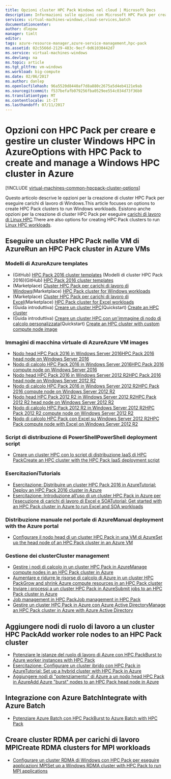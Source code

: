 ```yaml
---
title: Opzioni cluster HPC Pack Windows nel cloud | Microsoft Docs
description: Informazioni sulle opzioni con Microsoft HPC Pack per creare e gestire un cluster high performance computing (HPC) Windows nel cloud di Azure
services: virtual-machines-windows,cloud-services,batch
documentationcenter: 
author: dlepow
manager: timlt
editor: 
tags: azure-resource-manager,azure-service-management,hpc-pack
ms.assetid: 02c5566d-2129-483c-9ecf-0d61030442d7
ms.service: virtual-machines-windows
ms.devlang: na
ms.topic: article
ms.tgt_pltfrm: vm-windows
ms.workload: big-compute
ms.date: 02/06/2017
ms.author: danlep
ms.openlocfilehash: 96a5520d8440af7d8a880c2675a5d4eb4121e9ab
ms.sourcegitcommit: f537befafb079256fba0529ee554c034d73f36b0
ms.translationtype: MT
ms.contentlocale: it-IT
ms.lasthandoff: 07/11/2017
---
```

# <a name="options-with-hpc-pack-to-create-and-manage-a-windows-hpc-cluster-in-azure"></a><span data-ttu-id="0757c-103">Opzioni con HPC Pack per creare e gestire un cluster Windows HPC in Azure</span><span class="sxs-lookup"><span data-stu-id="0757c-103">Options with HPC Pack to create and manage a Windows HPC cluster in Azure</span></span>
[!INCLUDE [virtual-machines-common-hpcpack-cluster-options](../../../includes/virtual-machines-common-hpcpack-cluster-options.md)]

<span data-ttu-id="0757c-104">Questo articolo descrive le opzioni per la creazione di cluster HPC Pack per eseguire carichi di lavoro di Windows.</span><span class="sxs-lookup"><span data-stu-id="0757c-104">This article focuses on options to create HPC Pack clusters to run Windows workloads.</span></span> <span data-ttu-id="0757c-105">Esistono anche opzioni per la creazione di cluster HPC Pack per eseguire [carichi di lavoro di Linux HPC](../linux/hpcpack-cluster-options.md?toc=%2fazure%2fvirtual-machines%2flinux%2ftoc.json).</span><span class="sxs-lookup"><span data-stu-id="0757c-105">There are also options for creating HPC Pack clusters to run [Linux HPC workloads](../linux/hpcpack-cluster-options.md?toc=%2fazure%2fvirtual-machines%2flinux%2ftoc.json).</span></span>


## <a name="run-an-hpc-pack-cluster-in-azure-vms"></a><span data-ttu-id="0757c-106">Eseguire un cluster HPC Pack nelle VM di Azure</span><span class="sxs-lookup"><span data-stu-id="0757c-106">Run an HPC Pack cluster in Azure VMs</span></span>
### <a name="azure-templates"></a><span data-ttu-id="0757c-107">Modelli di Azure</span><span class="sxs-lookup"><span data-stu-id="0757c-107">Azure templates</span></span>
* <span data-ttu-id="0757c-108">(GitHub) [HPC Pack 2016 cluster templates](https://github.com/MsHpcPack/HPCPack2016) (Modelli di cluster HPC Pack 2016)</span><span class="sxs-lookup"><span data-stu-id="0757c-108">(GitHub) [HPC Pack 2016 cluster templates](https://github.com/MsHpcPack/HPCPack2016)</span></span>
* <span data-ttu-id="0757c-109">(Marketplace) [Cluster HPC Pack per carichi di lavoro di Windows](https://azure.microsoft.com/marketplace/partners/microsofthpc/newclusterwindowscn/)</span><span class="sxs-lookup"><span data-stu-id="0757c-109">(Marketplace) [HPC Pack cluster for Windows workloads](https://azure.microsoft.com/marketplace/partners/microsofthpc/newclusterwindowscn/)</span></span>
* <span data-ttu-id="0757c-110">(Marketplace) [Cluster HPC Pack per carichi di lavoro di Excel](https://azure.microsoft.com/marketplace/partners/microsofthpc/newclusterexcelcn/)</span><span class="sxs-lookup"><span data-stu-id="0757c-110">(Marketplace) [HPC Pack cluster for Excel workloads](https://azure.microsoft.com/marketplace/partners/microsofthpc/newclusterexcelcn/)</span></span>
* <span data-ttu-id="0757c-111">(Guida introduttiva) [Creare un cluster HPC](https://github.com/Azure/azure-quickstart-templates/tree/master/create-hpc-cluster)</span><span class="sxs-lookup"><span data-stu-id="0757c-111">(Quickstart) [Create an HPC cluster](https://github.com/Azure/azure-quickstart-templates/tree/master/create-hpc-cluster)</span></span>
* <span data-ttu-id="0757c-112">(Guida introduttiva) [Creare un cluster HPC con un'immagine di nodo di calcolo personalizzata](https://github.com/Azure/azure-quickstart-templates/tree/master/create-hpc-cluster-custom-image)</span><span class="sxs-lookup"><span data-stu-id="0757c-112">(Quickstart) [Create an HPC cluster with custom compute node image](https://github.com/Azure/azure-quickstart-templates/tree/master/create-hpc-cluster-custom-image)</span></span>

### <a name="azure-vm-images"></a><span data-ttu-id="0757c-113">Immagini di macchina virtuale di Azure</span><span class="sxs-lookup"><span data-stu-id="0757c-113">Azure VM images</span></span>
* [<span data-ttu-id="0757c-114">Nodo head HPC Pack 2016 in Windows Server 2016</span><span class="sxs-lookup"><span data-stu-id="0757c-114">HPC Pack 2016 head node on Windows Server 2016</span></span>](https://azuremarketplace.microsoft.com/en-us/marketplace/apps/Microsoft.HPCPack2016HeadNodeonWindowsServer2016?tab=Overview)
* [<span data-ttu-id="0757c-115">Nodo di calcolo HPC Pack 2016 in Windows Server 2016</span><span class="sxs-lookup"><span data-stu-id="0757c-115">HPC Pack 2016 compute node on Windows Server 2016</span></span>](https://azuremarketplace.microsoft.com/en-us/marketplace/apps/Microsoft.HPCPack2016ComputeNodeonWindowsServer2016?tab=Overview)
* [<span data-ttu-id="0757c-116">Nodo head HPC Pack 2016 in Windows Server 2012 R2</span><span class="sxs-lookup"><span data-stu-id="0757c-116">HPC Pack 2016 head node on Windows Server 2012 R2</span></span>](https://azuremarketplace.microsoft.com/en-us/marketplace/apps/Microsoft.HPCPack2016HeadNodeonWindowsServer2012R2?tab=Overview)
* [<span data-ttu-id="0757c-117">Nodo di calcolo HPC Pack 2016 in Windows Server 2012 R2</span><span class="sxs-lookup"><span data-stu-id="0757c-117">HPC Pack 2016 compute node on Windows Server 2012 R2</span></span>](https://azuremarketplace.microsoft.com/en-us/marketplace/apps/Microsoft.HPCPack2016ComputeNodeonWindowsServer2012R2?tab=Overview)
* [<span data-ttu-id="0757c-118">Nodo head HPC Pack 2012 R2 in Windows Server 2012 R2</span><span class="sxs-lookup"><span data-stu-id="0757c-118">HPC Pack 2012 R2 head node on Windows Server 2012 R2</span></span>](https://azure.microsoft.com/marketplace/partners/microsoft/hpcpack2012r2onwindowsserver2012r2/)
* [<span data-ttu-id="0757c-119">Nodo di calcolo HPC Pack 2012 R2 in Windows Server 2012 R2</span><span class="sxs-lookup"><span data-stu-id="0757c-119">HPC Pack 2012 R2 compute node on Windows Server 2012 R2</span></span>](https://azure.microsoft.com/marketplace/partners/microsoft/hpcpack2012r2computenodeonwindowsserver2012r2/)
* [<span data-ttu-id="0757c-120">Nodo di calcolo HPC Pack con Excel su Windows Server 2012 R2</span><span class="sxs-lookup"><span data-stu-id="0757c-120">HPC Pack compute node with Excel on Windows Server 2012 R2</span></span>](https://azure.microsoft.com/marketplace/partners/microsoft/hpcpack2012r2computenodewithexcelonwindowsserver2012r2/)

### <a name="powershell-deployment-script"></a><span data-ttu-id="0757c-121">Script di distribuzione di PowerShell</span><span class="sxs-lookup"><span data-stu-id="0757c-121">PowerShell deployment script</span></span>
* [<span data-ttu-id="0757c-122">Creare un cluster HPC con lo script di distribuzione IaaS di HPC Pack</span><span class="sxs-lookup"><span data-stu-id="0757c-122">Create an HPC cluster with the HPC Pack IaaS deployment script</span></span>](classic/hpcpack-cluster-powershell-script.md?toc=%2fazure%2fvirtual-machines%2fwindows%2fclassic%2ftoc.json)

### <a name="tutorials"></a><span data-ttu-id="0757c-123">Esercitazioni</span><span class="sxs-lookup"><span data-stu-id="0757c-123">Tutorials</span></span>
* [<span data-ttu-id="0757c-124">Esercitazione: Distribuire un cluster HPC Pack 2016 in Azure</span><span class="sxs-lookup"><span data-stu-id="0757c-124">Tutorial: Deploy an HPC Pack 2016 cluster in Azure</span></span>](hpcpack-2016-cluster.md?toc=%2fazure%2fvirtual-machines%2fwindows%2ftoc.json)
* [<span data-ttu-id="0757c-125">Esercitazione: Introduzione all’uso di un cluster HPC Pack in Azure per l’esecuzione di carichi di lavoro di Excel e SOA</span><span class="sxs-lookup"><span data-stu-id="0757c-125">Tutorial: Get started with an HPC Pack cluster in Azure to run Excel and SOA workloads</span></span>](excel-cluster-hpcpack.md?toc=%2fazure%2fvirtual-machines%2fwindows%2ftoc.json)

### <a name="manual-deployment-with-the-azure-portal"></a><span data-ttu-id="0757c-126">Distribuzione manuale nel portale di Azure</span><span class="sxs-lookup"><span data-stu-id="0757c-126">Manual deployment with the Azure portal</span></span>
* [<span data-ttu-id="0757c-127">Configurare il nodo head di un cluster HPC Pack in una VM di Azure</span><span class="sxs-lookup"><span data-stu-id="0757c-127">Set up the head node of an HPC Pack cluster in an Azure VM</span></span>](hpcpack-cluster-headnode.md?toc=%2fazure%2fvirtual-machines%2fwindows%2ftoc.json)

### <a name="cluster-management"></a><span data-ttu-id="0757c-128">Gestione dei cluster</span><span class="sxs-lookup"><span data-stu-id="0757c-128">Cluster management</span></span>
* [<span data-ttu-id="0757c-129">Gestire i nodi di calcolo in un cluster HPC Pack in Azure</span><span class="sxs-lookup"><span data-stu-id="0757c-129">Manage compute nodes in an HPC Pack cluster in Azure</span></span>](classic/hpcpack-cluster-node-manage.md?toc=%2fazure%2fvirtual-machines%2fwindows%2fclassic%2ftoc.json)
* [<span data-ttu-id="0757c-130">Aumentare e ridurre le risorse di calcolo di Azure in un cluster HPC Pack</span><span class="sxs-lookup"><span data-stu-id="0757c-130">Grow and shrink Azure compute resources in an HPC Pack cluster</span></span>](classic/hpcpack-cluster-node-autogrowshrink.md?toc=%2fazure%2fvirtual-machines%2fwindows%2fclassic%2ftoc.json)
* [<span data-ttu-id="0757c-131">Inviare i processi a un cluster HPC Pack in Azure</span><span class="sxs-lookup"><span data-stu-id="0757c-131">Submit jobs to an HPC Pack cluster in Azure</span></span>](hpcpack-cluster-submit-jobs.md?toc=%2fazure%2fvirtual-machines%2fwindows%2ftoc.json)
* [<span data-ttu-id="0757c-132">Job management in HPC Pack</span><span class="sxs-lookup"><span data-stu-id="0757c-132">Job management in HPC Pack</span></span>](https://technet.microsoft.com/library/jj899585.aspx)
* [<span data-ttu-id="0757c-133">Gestire un cluster HPC Pack in Azure con Azure Active Directory</span><span class="sxs-lookup"><span data-stu-id="0757c-133">Manage an HPC Pack cluster in Azure with Azure Active Directory</span></span>](hpcpack-cluster-active-directory.md?toc=%2fazure%2fvirtual-machines%2fwindows%2fclassic%2ftoc.json)

## <a name="add-worker-role-nodes-to-an-hpc-pack-cluster"></a><span data-ttu-id="0757c-134">Aggiungere nodi di ruolo di lavoro a un cluster HPC Pack</span><span class="sxs-lookup"><span data-stu-id="0757c-134">Add worker role nodes to an HPC Pack cluster</span></span>
* [<span data-ttu-id="0757c-135">Potenziare le istanze del ruolo di lavoro di Azure con HPC Pack</span><span class="sxs-lookup"><span data-stu-id="0757c-135">Burst to Azure worker instances with HPC Pack</span></span>](https://technet.microsoft.com/library/gg481749.aspx)
* [<span data-ttu-id="0757c-136">Esercitazione: Configurare un cluster ibrido con HPC Pack in Azure</span><span class="sxs-lookup"><span data-stu-id="0757c-136">Tutorial: Set up a hybrid cluster with HPC Pack in Azure</span></span>](../../cloud-services/cloud-services-setup-hybrid-hpcpack-cluster.md)
* [<span data-ttu-id="0757c-137">Aggiungere nodi di "potenziamento" di Azure a un nodo head HPC Pack in Azure</span><span class="sxs-lookup"><span data-stu-id="0757c-137">Add Azure "burst" nodes to an HPC Pack head node in Azure</span></span>](classic/hpcpack-cluster-node-burst.md?toc=%2fazure%2fvirtual-machines%2fwindows%2fclassic%2ftoc.json)

## <a name="integrate-with-azure-batch"></a><span data-ttu-id="0757c-138">Integrazione con Azure Batch</span><span class="sxs-lookup"><span data-stu-id="0757c-138">Integrate with Azure Batch</span></span>
* [<span data-ttu-id="0757c-139">Potenziare Azure Batch con HPC Pack</span><span class="sxs-lookup"><span data-stu-id="0757c-139">Burst to Azure Batch with HPC Pack</span></span>](https://technet.microsoft.com/library/mt612877.aspx)

## <a name="create-rdma-clusters-for-mpi-workloads"></a><span data-ttu-id="0757c-140">Creare cluster RDMA per carichi di lavoro MPI</span><span class="sxs-lookup"><span data-stu-id="0757c-140">Create RDMA clusters for MPI workloads</span></span>
* [<span data-ttu-id="0757c-141">Configurare un cluster RDMA di Windows con HPC Pack per eseguire applicazioni MPI</span><span class="sxs-lookup"><span data-stu-id="0757c-141">Set up a Windows RDMA cluster with HPC Pack to run MPI applications</span></span>](classic/hpcpack-rdma-cluster.md?toc=%2fazure%2fvirtual-machines%2fwindows%2fclassic%2ftoc.json)

